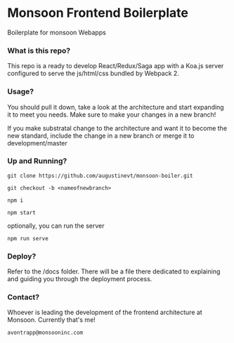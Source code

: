 # Monsoon Frontend Boilerplate
Boilerplate for monsoon Webapps

### What is this repo?

This repo is a ready to develop React/Redux/Saga app with a Koa.js server configured to serve the js/html/css bundled by Webpack 2.

### Usage?

You should pull it down, take a look at the architecture and start expanding it to meet you needs. Make sure to make your changes in a new branch!

If you make substratal change to the architecture and want it to become the new standard, include the change in a new branch or merge it to development/master

### Up and Running?

  `git clone https://github.com/augustinevt/monsoon-boiler.git`

  `git checkout -b <nameofnewbranch>`

  `npm i`

  `npm start`

  optionally, you can run the server

  `npm run serve`

### Deploy?

  Refer to the /docs folder. There will be a file there dedicated to explaining and guiding you through the deployment process.

### Contact?
  Whoever is leading the development of the frontend architecture at Monsoon.
  Currently that's me!

  `avontrapp@monsooninc.com`
